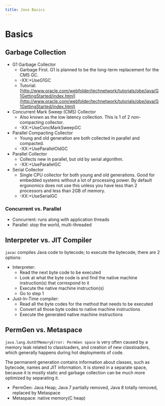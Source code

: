 ```yaml
---
title: Java Basics
---
```


Basics
======


Garbage Collection
------------------

* G1 Garbage Collector
    * Garbage First. G1 is planned to be the long-term replacement for the CMS GC. 
    * -XX:+UseG1GC
    * Tutorial: [http://www.oracle.com/webfolder/technetwork/tutorials/obe/java/G1GettingStarted/index.html](http://www.oracle.com/webfolder/technetwork/tutorials/obe/java/G1GettingStarted/index.html)
* Concurrent Mark Sweep (CMS) Collector
    * Also known as the low latency collection. This is 1 of 2 non-compacting collector.
    * -XX:+UseConcMarkSweepGC
* Parallel Compacting Collector
    * Young and old generation are both collected in parallel and compacted. 
    * -XX:+UseParallelOldGC
* Parallel Collector
    * Collects new in parallel, but old by serial algorithm. 
    * -XX:+UseParallelGC
* Serial Collector
    * Single CPU collector for both young and old generations. Good for embedded systems without a lot of processing power. By default ergonomics does not use this unless you have less than 2 processors and less than 2GB of memory. 
    * -XX:+UseSerialGC 


### Concurrent vs. Parallel

* Concurrent: runs along with application threads
* Parallel: stop the world, multi-threaded 


Interpreter vs. JIT Compiler
----------------------------

``javac`` compiles Java code to bytecode; to execute the bytecode, there are 2 options:

* Interpreter:
    * Read the next byte code to be executed
    * Look at what the byte code is and find the native machine instruction(s) that correspond to it
    * Execute the native machine instruction(s)
    * Go to step 1
* Just-In-Time compiler:
    * Read all the byte codes for the method that needs to be executed
    * Convert all those byte codes to native machine instructions
    * Execute the generated native machine instructions


PermGen vs. Metaspace
---------------------

``java.lang.OutOfMemoryError: PermGen space`` is very often caused by a memory leak related to classloaders, and creation of new classloaders, which generally happens during hot deployments of code.

The permanent generation contains information about classes, such as bytecode, names and JIT information. It is stored in a separate space, because it is mostly static and garbage collection can be much more optimized by separating it.

* PermGen: Java Heap; Java 7 partially removed, Java 8 totally removed, replaced by Metaspace
* Metaspace: native memory(C heap)

